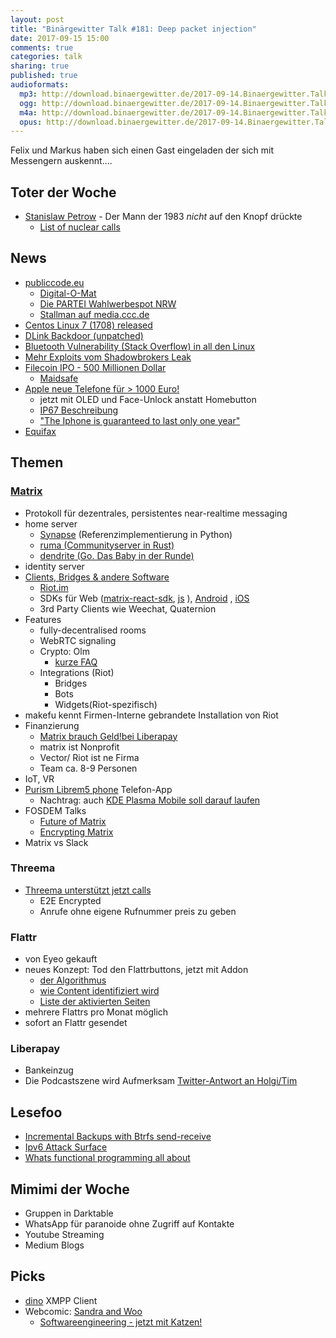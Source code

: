 ```yaml
---
layout: post
title: "Binärgewitter Talk #181: Deep packet injection"
date: 2017-09-15 15:00
comments: true
categories: talk
sharing: true
published: true
audioformats:
  mp3: http://download.binaergewitter.de/2017-09-14.Binaergewitter.Talk.181.mp3
  ogg: http://download.binaergewitter.de/2017-09-14.Binaergewitter.Talk.181.ogg
  m4a: http://download.binaergewitter.de/2017-09-14.Binaergewitter.Talk.181.m4a
  opus: http://download.binaergewitter.de/2017-09-14.Binaergewitter.Talk.181.opus
---
```

Felix und Markus haben sich einen Gast eingeladen der sich mit Messengern auskennt....

## Toter der Woche

- [Stanislaw Petrow]( https://twitter.com/egghat/status/906848277382955008 ) - Der Mann der 1983 *nicht* auf den Knopf drückte
  * [List of nuclear calls]( https://en.wikipedia.org/wiki/List_of_nuclear_close_calls )

## News

- [publiccode.eu]( https://publiccode.eu/ )
    - [Digital-O-Mat]( https://bund.digital-o-mat.de/ )
    - [Die PARTEI Wahlwerbespot NRW]( https://www.youtube.com/watch?v=sua1RKcOm8U )
    - [Stallman auf media.ccc.de]( https://media.ccc.de/v/31c3_-_6123_-_en_-_saal_1_-_201412291130_-_freedom_in_your_computer_and_in_the_net_-_richard_stallman )
- [Centos Linux 7 (1708) released]( https://lists.centos.org/pipermail/centos-announce/2017-September/022532.html )
- [DLink Backdoor (unpatched)]( https://pierrekim.github.io/blog/2017-02-02-update-dlink-dwr-932b-lte-routers-vulnerabilities.html )
- [Bluetooth Vulnerability (Stack Overflow) in all den Linux]( 
https://www.heise.de/security/meldung/BlueBorne-Android-Linux-und-Windows-ueber-Bluetooth-angreifbar-3830319.html )
- [Mehr Exploits vom Shadowbrokers Leak]( 
https://yro.slashdot.org/story/17/09/11/2113226/shadowbrokers-releases-nsa-unitedrake-manual-that-targets-windows-machines )
- [Filecoin IPO - 500 Millionen Dollar]( http://filecoin.io/ )
    - [Maidsafe](https://maidsafe.net/ )
- [Apple neue Telefone für > 1000 Euro!]( https://www.apple.com/de/shop/buy-iphone/iphone-x )
    - jetzt mit OLED und Face-Unlock anstatt Homebutton
    - [IP67 Beschreibung]( http://www.resourcesupplyllc.com/PDFs/WhatDoesIP67Mean.pdf )
    - ["The Iphone is guaranteed to last only one year"]( 
https://motherboard.vice.com/en_us/article/j5geby/the-iphone-is-guaranteed-to-last-only-one-year-apple-argues-in-court )
- [Equifax]( https://www.equifaxsecurity2017.com/ )

## Themen

### [Matrix]( https://matrix.org )

- Protokoll für dezentrales, persistentes near-realtime messaging
- home server
    - [Synapse](https://matrix.org/docs/projects/server/synapse.html ) (Referenzimplementierung in Python)
    - [ruma (Communityserver in Rust)](https://www.ruma.io/)
    - [dendrite (Go. Das Baby in der Runde)](https://github.com/matrix-org/dendrite)
- identity server
- [Clients, Bridges & andere Software](https://matrix.org/docs/projects/try-matrix-now.html )
    - [Riot.im]( https://about.riot.im/ )
    - SDKs für Web ([matrix-react-sdk]( https://github.com/matrix-org/matrix-react-sdk/tree/master ), [js](https://github.com/matrix-org/matrix-js-sdk/tree/master 
) ), 
[Android](https://github.com/matrix-org/matrix-android-sdk/tree/master)
, [iOS](https://github.com/matrix-org/matrix-ios-sdk/tree/master)
    - 3rd Party Clients wie Weechat, Quaternion
- Features
    - fully-decentralised rooms
    - WebRTC signaling
    - Crypto: Olm
        - [kurze FAQ](https://www.uhoreg.ca/blog/20170910-2110 )
    - Integrations (Riot)
        - Bridges
        - Bots
        - Widgets(Riot-spezifisch)
- makefu kennt Firmen-Interne gebrandete Installation von Riot
- Finanzierung
    - [Matrix brauch Geld!](http://bit.ly/2sxSrn9 )[bei Liberapay]( https://liberapay.com/matrixdotorg/ )
    - matrix ist Nonprofit
    - Vector/ Riot ist ne Firma
    - Team ca. 8-9 Personen
- IoT, VR
- [Purism Librem5 phone](https://puri.sm/shop/librem-5/ ) Telefon-App
    - Nachtrag: auch [KDE Plasma Mobile soll darauf laufen](https://dot.kde.org/2017/09/14/plasma-mobile-and-purisms-librem-5-free-smartphone )
- FOSDEM Talks
    - [Future of Matrix](https://fosdem.org/2017/schedule/event/matrix_future/ )
    - [Encrypting Matrix](https://fosdem.org/2017/schedule/event/encrypting_matrix/ )
- Matrix vs Slack

### Threema

- [Threema unterstützt jetzt calls](https://three.ma/threemacalls)
  - E2E Encrypted
  - Anrufe ohne eigene Rufnummer preis zu geben


### Flattr

- von Eyeo gekauft
- neues Konzept: Tod den Flattrbuttons, jetzt mit Addon
    - [der Algorithmus](https://blog.flattr.net/2017/06/key-elements-of-the-new-flattr-the-all-knowing-privacy-friendly-algorithm/ )
    - [wie Content identifiziert wird](https://blog.flattr.net/2017/08/the-story-about-the-new-flattr-making-your-content-flattrable/ )
    - [Liste der aktivierten Seiten](https://blog.flattr.net/2017/09/the-story-about-the-new-flattr-the-flattr-enabled-list/ )
- mehrere Flattrs pro Monat möglich
- sofort an Flattr gesendet


### Liberapay

- Bankeinzug
- Die Podcastszene wird Aufmerksam [Twitter-Antwort an Holgi/Tim]( https://twitter.com/gu2dl/status/907976319086022661 )

## Lesefoo

- [Incremental Backups with Btrfs 
send-receive](http://marc.merlins.org/perso/btrfs/post_2014-03-22_Btrfs-Tips_-Doing-Fast-Incremental-Backups-With-Btrfs-Send-and-Receive.html )
- [Ipv6 Attack Surface]( https://isc.sans.edu/diary/rss/22820 )
- [Whats functional programming all about](http://www.lihaoyi.com/post/WhatsFunctionalProgrammingAllAbout.html)

## Mimimi der Woche

- Gruppen in Darktable
- WhatsApp für paranoide ohne Zugriff auf Kontakte
- Youtube Streaming
- Medium Blogs

## Picks

- [dino](https://dino.im/ ) XMPP Client
- Webcomic: [Sandra and Woo](http://www.sandraandwoo.com/woode )
    - [Softwareengineering - jetzt mit Katzen!](http://www.sandraandwoo.com/woode/2012/11/19/0430-softwareentwicklung-jetzt-mit-katzen/ )
